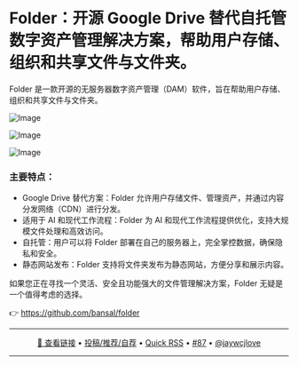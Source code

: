 Folder：开源 Google Drive 替代自托管数字资产管理解决方案，帮助用户存储、组织和共享文件与文件夹。
===

Folder 是一款开源的无服务器数字资产管理（DAM）软件，旨在帮助用户存储、组织和共享文件与文件夹。

![Image](https://github.com/user-attachments/assets/1ac4b7c7-9271-4b3d-baaa-5d7639d93a67)

![Image](https://github.com/user-attachments/assets/0f09d464-f3fb-4a34-9810-a6d4fe664795)

![Image](https://github.com/user-attachments/assets/cd07316d-bb87-4315-bae6-c2e44243051c)

### 主要特点：

- Google Drive 替代方案：Folder 允许用户存储文件、管理资产，并通过内容分发网络（CDN）进行分发。
- 适用于 AI 和现代工作流程：Folder 为 AI 和现代工作流程提供优化，支持大规模文件处理和高效访问。
- 自托管：用户可以将 Folder 部署在自己的服务器上，完全掌控数据，确保隐私和安全。
- 静态网站发布：Folder 支持将文件夹发布为静态网站，方便分享和展示内容。

如果您正在寻找一个灵活、安全且功能强大的文件管理解决方案，Folder 无疑是一个值得考虑的选择。

👉 https://github.com/bansal/folder

---

<p align="center">
<a href="https://github.com/bansal/folder" target="_blank">🔗 查看链接</a> • 
<a href="https://github.com/jaywcjlove/quick-rss/issues/new/choose" target="_blank">投稿/推荐/自荐</a> • 
<a href="https://wangchujiang.com/quick-rss/feeds/index.html" target="_blank">Quick RSS</a> • 
<a href="https://github.com/jaywcjlove/quick-rss/issues/87" target="_blank">#87</a> • 
<a href="https://github.com/jaywcjlove" target="_blank">@jaywcjlove</a>
</p>

---
    